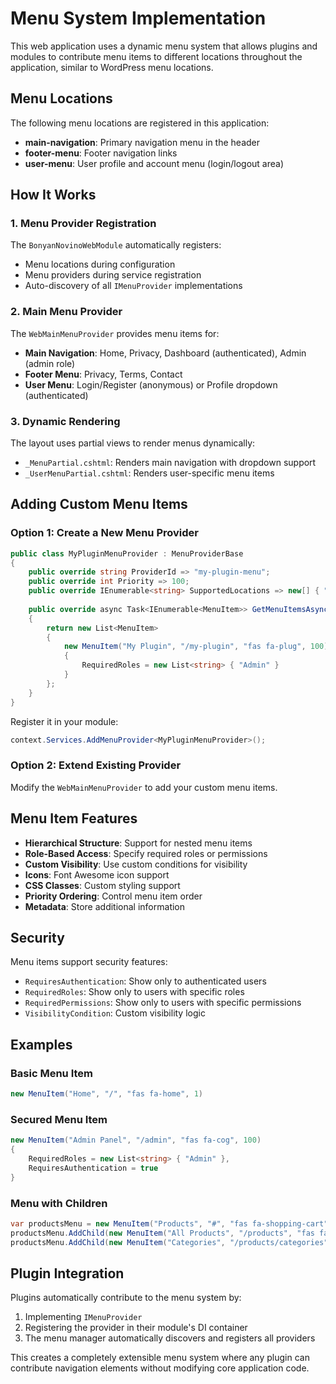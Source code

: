 # Menu System Implementation

This web application uses a dynamic menu system that allows plugins and modules to contribute menu items to different locations throughout the application, similar to WordPress menu locations.

## Menu Locations

The following menu locations are registered in this application:

- **main-navigation**: Primary navigation menu in the header
- **footer-menu**: Footer navigation links
- **user-menu**: User profile and account menu (login/logout area)

## How It Works

### 1. Menu Provider Registration

The `BonyanNovinoWebModule` automatically registers:
- Menu locations during configuration
- Menu providers during service registration
- Auto-discovery of all `IMenuProvider` implementations

### 2. Main Menu Provider

The `WebMainMenuProvider` provides menu items for:
- **Main Navigation**: Home, Privacy, Dashboard (authenticated), Admin (admin role)
- **Footer Menu**: Privacy, Terms, Contact
- **User Menu**: Login/Register (anonymous) or Profile dropdown (authenticated)

### 3. Dynamic Rendering

The layout uses partial views to render menus dynamically:
- `_MenuPartial.cshtml`: Renders main navigation with dropdown support
- `_UserMenuPartial.cshtml`: Renders user-specific menu items

## Adding Custom Menu Items

### Option 1: Create a New Menu Provider

```csharp
public class MyPluginMenuProvider : MenuProviderBase
{
    public override string ProviderId => "my-plugin-menu";
    public override int Priority => 100;
    public override IEnumerable<string> SupportedLocations => new[] { "main-navigation" };
    
    public override async Task<IEnumerable<MenuItem>> GetMenuItemsAsync(string location, ClaimsPrincipal? user = null)
    {
        return new List<MenuItem>
        {
            new MenuItem("My Plugin", "/my-plugin", "fas fa-plug", 100)
            {
                RequiredRoles = new List<string> { "Admin" }
            }
        };
    }
}
```

Register it in your module:
```csharp
context.Services.AddMenuProvider<MyPluginMenuProvider>();
```

### Option 2: Extend Existing Provider

Modify the `WebMainMenuProvider` to add your custom menu items.

## Menu Item Features

- **Hierarchical Structure**: Support for nested menu items
- **Role-Based Access**: Specify required roles or permissions
- **Custom Visibility**: Use custom conditions for visibility
- **Icons**: Font Awesome icon support
- **CSS Classes**: Custom styling support
- **Priority Ordering**: Control menu item order
- **Metadata**: Store additional information

## Security

Menu items support security features:
- `RequiresAuthentication`: Show only to authenticated users
- `RequiredRoles`: Show only to users with specific roles
- `RequiredPermissions`: Show only to users with specific permissions
- `VisibilityCondition`: Custom visibility logic

## Examples

### Basic Menu Item
```csharp
new MenuItem("Home", "/", "fas fa-home", 1)
```

### Secured Menu Item
```csharp
new MenuItem("Admin Panel", "/admin", "fas fa-cog", 100)
{
    RequiredRoles = new List<string> { "Admin" },
    RequiresAuthentication = true
}
```

### Menu with Children
```csharp
var productsMenu = new MenuItem("Products", "#", "fas fa-shopping-cart", 2);
productsMenu.AddChild(new MenuItem("All Products", "/products", "fas fa-list", 1));
productsMenu.AddChild(new MenuItem("Categories", "/products/categories", "fas fa-folder", 2));
```

## Plugin Integration

Plugins automatically contribute to the menu system by:
1. Implementing `IMenuProvider`
2. Registering the provider in their module's DI container
3. The menu manager automatically discovers and registers all providers

This creates a completely extensible menu system where any plugin can contribute navigation elements without modifying core application code. 